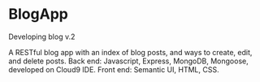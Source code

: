 # BlogApp
Developing blog v.2

A RESTful blog app with an index of blog posts, and ways to create, edit, and delete posts.
Back end: Javascript, Express, MongoDB, Mongoose, developed on Cloud9 IDE.
Front end: Semantic UI, HTML, CSS.
